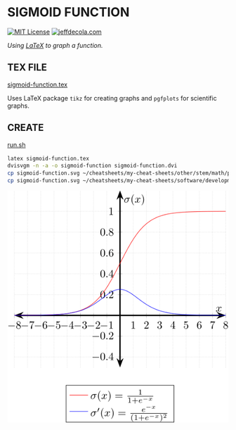 # SIGMOID FUNCTION

[![MIT License](https://img.shields.io/:license-mit-blue.svg)](https://jeffdecola.mit-license.org)
[![jeffdecola.com](https://img.shields.io/badge/website-jeffdecola.com-blue)](https://jeffdecola.com)

_Using
[LaTeX](https://github.com/JeffDeCola/my-cheat-sheets/tree/master/software/development/languages/latex-cheat-sheet/)
to graph a function._

## TEX FILE

[sigmoid-function.tex](https://github.com/JeffDeCola/my-latex-renders/blob/master/mathematics/pure/changes/calculus/sigmoid-function/sigmoid-function.tex)

Uses LaTeX package `tikz` for creating graphs
and `pgfplots` for scientific graphs.

## CREATE

[run.sh](https://github.com/JeffDeCola/my-latex-renders/blob/master/mathematics/pure/changes/calculus/sigmoid-function/run.sh)

```bash
latex sigmoid-function.tex
dvisvgm -n -a -o sigmoid-function sigmoid-function.dvi
cp sigmoid-function.svg ~/cheatsheets/my-cheat-sheets/other/stem/math/pure/changes/calculus-cheat-sheet/svgs/.
cp sigmoid-function.svg ~/cheatsheets/my-cheat-sheets/software/development/software-architectures/artificial-intelligence/artificial-intelligence-cheat-sheet/svgs/.
```

<p align="center">
    <img src="sigmoid-function.svg"
    align="middle"
</p>

